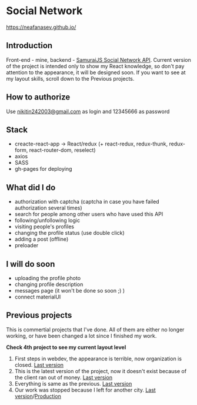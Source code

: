 # Social Network
https://neafanasev.github.io/
## Introduction
Front-end - mine, backend - [SamuraiJS Social Network API](https://social-network.samuraijs.com/). Current version of the project is intended only to show my React knowledge, so don't pay attention to the appearance, it will be designed soon. If you want to see at my layout skills, scroll down to the Previous projects.
## How to authorize
Use nikitin242003@gmail.com as login and 12345666 as password
## Stack
- creacte-react-app -> React/redux (+ react-redux, redux-thunk, redux-form, react-router-dom, reselect)
- axios
- SASS
- gh-pages for deploying
## What did I do
- authorization with captcha (captcha in case you have failed authorization several times)
- search for people among other users who have used this API
- following/unfollowing logic
- visiting people's profiles
- changing the profile status (use double click)
- adding a post (offline)
- preloader
## I will do soon
- uploading the profile photo
- changing profile description
- messages page (it won't be done so soon ;) )
- connect materialUI
## Previous projects
This is commertial projects that I've done. All of them are either no longer working, or have been changed a lot since I finished my work.

**Check 4th project to see my current layout level**

1. First steps in webdev, the appearance is terrible, now organization is closed. [Last version](http://neafanasev.myjino.ru/gradstroy)
2. This is the latest version of the project, now it doesn't exist because of the client ran out of money. [Last version](http://neafanasev.myjino.ru/mbajunior/)
3. Everything is same as the previous. [Last version](http://neafanasev.myjino.ru/aurora/)
4. Our work was stopped because I left for another city. [Last version](http://neafanasev.myjino.ru/alfacar96new/)/[Production](https://alfacar96.ru/)